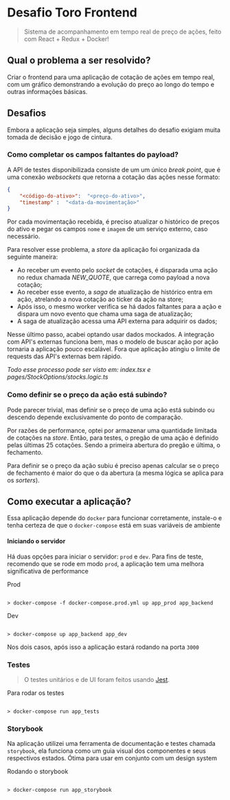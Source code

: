 
# Desafio Toro Frontend

  

> Sistema de acompanhamento em tempo real de preço de ações, feito com React + Redux + Docker!

  

## Qual o problema a ser resolvido?

  
Criar o frontend para uma aplicação de cotação de ações em tempo real, com um gráfico demonstrando a evolução do preço ao longo do tempo e outras informações básicas.

## Desafios

  

Embora a aplicação seja simples, alguns detalhes do desafio exigiam
muita tomada de decisão e jogo de cintura.

  

### Como completar os campos faltantes do payload?

  
  A API de testes disponibilizada consiste de um um único *break point*, 
  que é uma conexão *websockets* que retorna a cotação das ações nesse formato:

```json
{
	"<código-do-ativo>":  "<preço-do-ativo>",
	"timestamp" :  "<data-da-movimentação>"
}
```

Por cada movimentação recebida, é preciso atualizar o histórico de preços do ativo e pegar os campos `nome` e `imagem` de um serviço externo, caso necessário.

Para resolver esse problema, a *store* da aplicação foi organizada da seguinte maneira:

- Ao receber um evento pelo *socket* de cotações, é disparada uma ação no redux chamada *NEW_QUOTE*, que carrega como payload a nova cotação;
- Ao receber esse evento, a *saga* de atualização de histórico entra em ação, atrelando a nova cotação ao ticker da ação na store;
- Após isso, o mesmo worker verifica se há dados faltantes para a ação e dispara um novo evento que chama uma saga de atualização;
- A saga de atualização acessa uma API externa para adquirir os dados;

Nesse último passo, acabei optando usar dados mockados. A integração com API's externas funciona bem, mas o modelo de buscar ação por ação tornaria a aplicação pouco escalável. Fora que aplicação atingiu o limite de requests das API's externas bem rápido.

*Todo esse processo pode ser visto em: index.tsx e pages/StockOptions/stocks.logic.ts*

### Como definir se o preço da ação está subindo?

Pode parecer trivial, mas definir se o preço de uma ação está subindo ou descendo depende exclusivamente do ponto de comparação.

Por razões de performance, optei por armazenar uma quantidade limitada de cotações na *store*. Então, para testes, o pregão de uma ação é definido pelas últimas 25 cotações. Sendo a primeira abertura do pregão e última, o fechamento.

Para definir se o preço da ação subiu é preciso apenas calcular se o preço de fechamento é maior do que o da abertura (a mesma lógica se aplica para os *sorters*).


## Como executar a aplicação?

 
 Essa aplicação depende do `docker` para funcionar corretamente, instale-o e tenha certeza de que o `docker-compose` está em suas variáveis de ambiente

#### Iniciando o servidor

Há duas opções para iniciar o servidor: `prod` e `dev`.
Para fins de teste, recomendo que se rode em modo `prod`, a aplicação tem uma melhora significativa de performance

Prod

```

> docker-compose -f docker-compose.prod.yml up app_prod app_backend

```

Dev

```

> docker-compose up app_backend app_dev

```

Nos dois casos, após isso a aplicação estará rodando na porta `3000`

### Testes

  

> O testes unitários e de UI foram feitos usando [Jest](https://jestjs.io/).

  

Para rodar os testes

```

> docker-compose run app_tests

```

### Storybook

Na aplicação utilizei uma ferramenta de documentação e testes chamada `storybook`, ela funciona como um guia visual dos componentes e seus respectivos estados. Ótima para usar em conjunto com um design system

Rodando o storybook

```

> docker-compose run app_storybook

```
